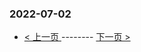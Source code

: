 ### 2022-07-02 
 

- [ < 上一页 ](https://github.com/able8/weibo-hot-record/blob/master/2022-07-01.md) -------- [ 下一页 > ](https://github.com/able8/weibo-hot-record/blob/master/2022-07-03.md)